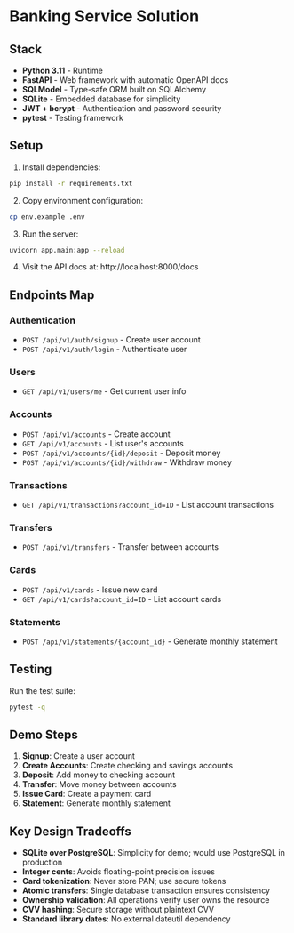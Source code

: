 # Banking Service Solution

## Stack

- **Python 3.11** - Runtime
- **FastAPI** - Web framework with automatic OpenAPI docs
- **SQLModel** - Type-safe ORM built on SQLAlchemy
- **SQLite** - Embedded database for simplicity
- **JWT + bcrypt** - Authentication and password security
- **pytest** - Testing framework

## Setup

1. Install dependencies:

```bash
pip install -r requirements.txt
```

2. Copy environment configuration:

```bash
cp env.example .env
```

3. Run the server:

```bash
uvicorn app.main:app --reload
```

4. Visit the API docs at: http://localhost:8000/docs

## Endpoints Map

### Authentication

- `POST /api/v1/auth/signup` - Create user account
- `POST /api/v1/auth/login` - Authenticate user

### Users

- `GET /api/v1/users/me` - Get current user info

### Accounts

- `POST /api/v1/accounts` - Create account
- `GET /api/v1/accounts` - List user's accounts
- `POST /api/v1/accounts/{id}/deposit` - Deposit money
- `POST /api/v1/accounts/{id}/withdraw` - Withdraw money

### Transactions

- `GET /api/v1/transactions?account_id=ID` - List account transactions

### Transfers

- `POST /api/v1/transfers` - Transfer between accounts

### Cards

- `POST /api/v1/cards` - Issue new card
- `GET /api/v1/cards?account_id=ID` - List account cards

### Statements

- `POST /api/v1/statements/{account_id}` - Generate monthly statement

## Testing

Run the test suite:

```bash
pytest -q
```

## Demo Steps

1. **Signup**: Create a user account
2. **Create Accounts**: Create checking and savings accounts
3. **Deposit**: Add money to checking account
4. **Transfer**: Move money between accounts
5. **Issue Card**: Create a payment card
6. **Statement**: Generate monthly statement

## Key Design Tradeoffs

- **SQLite over PostgreSQL**: Simplicity for demo; would use PostgreSQL in production
- **Integer cents**: Avoids floating-point precision issues
- **Card tokenization**: Never store PAN; use secure tokens
- **Atomic transfers**: Single database transaction ensures consistency
- **Ownership validation**: All operations verify user owns the resource
- **CVV hashing**: Secure storage without plaintext CVV
- **Standard library dates**: No external dateutil dependency
